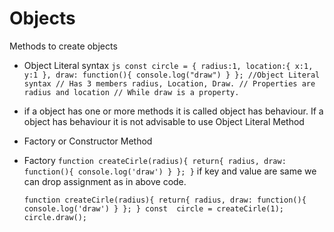 # Objects

Methods to create objects
- Object Literal syntax 
`js
 const circle = {
 radius:1,
 location:{
  x:1,
  y:1
 },
 draw: function(){
  console.log("draw")
 }
}; //Object Literal syntax
// Has 3 members radius, Location, Draw.
// Properties are radius and location
// While draw is a property. 
`
 - if a object has one or more methods it is called object has behaviour. If a object has behaviour it is not advisable to use Object Literal Method
- Factory or Constructor Method
 - Factory
   `
   function createCirle(radius){
 return{
  radius,
  draw: function(){
   console.log('draw')
  }
 };
}
   `
   if key and value are same we can drop assignment as in above code.

   `function createCirle(radius){
 return{
  radius,
  draw: function(){
   console.log('draw')
  }
 };
}
const  circle = createCirle(1);
circle.draw();
` 


